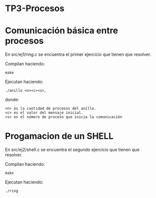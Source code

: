 # TP3-Procesos


# Comunicación básica entre procesos

En src/ej1/ring.c se encuentra el primer ejercicio que tienen que resolver.

Compilan haciendo:

    make

Ejecutan haciendo:

    ./anillo <n><c><s>, 

  
donde:

    <n> es la cantidad de procesos del anillo.
    <c> es el valor del mensaje inicial.
    <s> es el número de proceso que inicia la comunicación


# Progamacion de un SHELL

En src/ej2/shell.c se encuentra el segundo ejercicio que tienen que resolver.

Compilan haciendo:

    make

Ejecutan haciendo:

    ./ring

        
